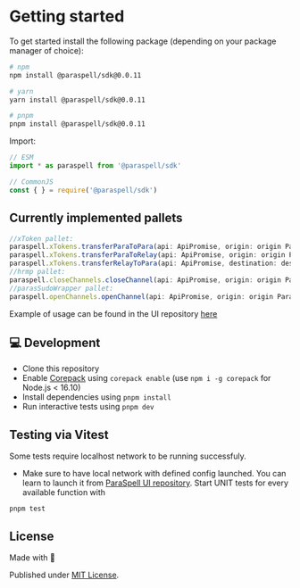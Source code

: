 # Getting started

To get started install the following package (depending on your package manager of choice):

```sh
# npm
npm install @paraspell/sdk@0.0.11

# yarn
yarn install @paraspell/sdk@0.0.11

# pnpm
pnpm install @paraspell/sdk@0.0.11
```

Import:

```js
// ESM
import * as paraspell from '@paraspell/sdk'

// CommonJS
const { } = require('@paraspell/sdk')
```

## Currently implemented pallets
```ts
//xToken pallet:
paraspell.xTokens.transferParaToPara(api: ApiPromise, origin: origin Parachain name string, destination: destination Parachain ID, currency: currency symbol string, amount: any, to: destination address string)
paraspell.xTokens.transferParaToRelay(api: ApiPromise, origin: origin Parachain name string, currency: currency symbol string, amount: any, to: destination address string)
paraspell.xTokens.transferRelayToPara(api: ApiPromise, destination: destination Parachain ID, amount: any, to: destination address string)
//hrmp pallet:
paraspell.closeChannels.closeChannel(api: ApiPromise, origin: origin Parachain ID, inbound: number, outbound: number)
//parasSudoWrapper pallet:
paraspell.openChannels.openChannel(api: ApiPromise, origin: origin Parachain ID, destination: destination Parachain ID, maxSize: number, maxMessageSize: number)

```
Example of usage can be found in the UI repository [here](https://github.com/paraspell/ui)

## 💻 Development

- Clone this repository
- Enable [Corepack](https://github.com/nodejs/corepack) using `corepack enable` (use `npm i -g corepack` for Node.js < 16.10)
- Install dependencies using `pnpm install`
- Run interactive tests using `pnpm dev`

## Testing via Vitest
Some tests require localhost network to be running successfuly. 
- Make sure to have local network with defined config launched. You can learn to launch it from [ParaSpell UI repository](https://github.com/paraspell/ui).
Start UNIT tests for every available function with
```
pnpm test
```

## License
Made with 💛

Published under [MIT License](./LICENSE).

<!-- Badges -->
[npm-version-src]: https://img.shields.io/npm/v/@paraspell/sdk?style=flat-square
[npm-version-href]: https://npmjs.com/package/@paraspell/sdk

[npm-downloads-src]: https://img.shields.io/npm/dm/@paraspell/sdk?style=flat-square
[npm-downloads-href]: https://npmjs.com/package/@paraspell/sdk

[github-actions-src]: https://img.shields.io/github/workflow/status/unjs/@paraspell/sdk/ci/main?style=flat-square
[github-actions-href]: https://github.com/unjs/@paraspell/sdk/actions?query=workflow%3Aci

[codecov-src]: https://img.shields.io/codecov/c/gh/unjs/@paraspell/sdk/main?style=flat-square
[codecov-href]: https://codecov.io/gh/unjs/@paraspell/sdk
